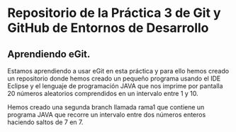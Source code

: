 # Repositorio de la Práctica 3 de Git y GitHub de Entornos de Desarrollo
## Aprendiendo eGit.

Estamos aprendiendo a usar eGit en esta práctica y para ello hemos creado un repositorio donde hemos creado un pequeño programa 
usando el IDE Eclipse y el lenguaje de programación JAVA que nos imprime por pantalla 20 números aleatorios comprendidos
en un intervalo entre 1 y 10.

Hemos creado una segunda branch llamada rama1 que contiene un programa JAVA que recorre un intervalo entre dos números enteros 
haciendo saltos de 7 en 7.
